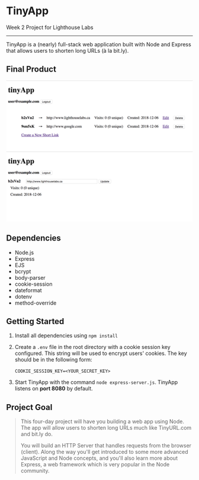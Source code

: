 # TinyApp

Week 2 Project for Lighthouse Labs

---

TinyApp is a (nearly) full-stack web application built with Node and Express that allows users to shorten long URLs (à la bit.ly).

## Final Product

![Screenshot of urls page](https://github.com/zixialu/tinyapp/blob/master/docs/urls-page.png?raw=true)
![Screenshot of urls/:id page](https://github.com/zixialu/tinyapp/blob/master/docs/urls-show-page.png?raw=true)

## Dependencies

- Node.js
- Express
- EJS
- bcrypt
- body-parser
- cookie-session
- dateformat
- dotenv
- method-override

## Getting Started

1. Install all dependencies using `npm install`

2. Create a `.env` file in the root directory with a cookie session key configured. This string will be used to encrypt users' cookies. The key should be in the following form:

   ```env
   COOKIE_SESSION_KEY=<YOUR_SECRET_KEY>
   ```

3. Start TinyApp with the command `node express-server.js`. TinyApp listens on **port 8080** by default.

## Project Goal

> This four-day project will have you building a web app using Node. The app will allow users to shorten long URLs much like TinyURL.com and bit.ly do.
>
> You will build an HTTP Server that handles requests from the browser (client). Along the way you'll get introduced to some more advanced JavaScript and Node concepts, and you'll also learn more about Express, a web framework which is very popular in the Node community.
